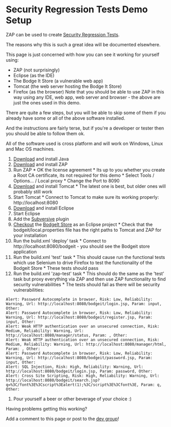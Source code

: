 # Security Regression Tests Demo Setup

ZAP can be used to create [Security Regression Tests](SecRegTests).

The reasons why this is such a great idea will be documented elsewhere.

This page is just concerned with how you can see it working for yourself using:
  * ZAP (not surprisingly)
  * Eclipse (as the IDE)
  * The Bodge It Store (a vulnerable web app)
  * Tomcat (the web server hosting the Bodge It Store)
  * Firefox (as the browser)
Note that you should be able to use ZAP in this way using any IDE, web app, web server and browser - the above are just the ones used in this demo.

There are quite a few steps, but you will be able to skip some of them if you already have some or all of the above software installed.

And the instructions are fairly terse, but if you're a developer or tester then you should be able to follow them ok.

All of the software used is cross platform and will work on Windows, Linux and Mac OS machines.

  1. [Download](http://www.java.com) and install Java
  1. [Download](Downloads) and install ZAP
  1. Run ZAP
    * OK the license agreement
    * Its up to you whether you create a Root CA certificate, its not required for this demo
    * Select Tools / Options... / Local proxy
    * Change the Port to 8090
  1. [Download](http://tomcat.apache.org/) and install Tomcat
    * The latest one is best, but older ones will probably still work
  1. Start Tomcat
    * Connect to Tomcat to make sure its working properly: http://localhost:8080
  1. [Download](http://www.eclipse.org/downloads/) and install Eclipse
  1. Start Eclipse
  1. Add the [Subversive](http://www.eclipse.org/subversive/) plugin
  1. [Checkout](http://code.google.com/p/bodgeit/source/checkout) the [BodgeIt Store](http://code.google.com/p/bodgeit/) as an Eclipse project
    * Check that the bodgeit/local.properties file has the right paths to Tomcat and ZAP for your installation
  1. Run the build.xml 'deploy' task
    * Connect to http://localhost:8080/bodgeit - you should see the Bodgeit store application
  1. Run the build.xml 'test' task
    * This should cause run the functional tests which use Selenium to drive Firefox to test the functionality of the Bodgeit Store
    * These tests should pass
  1. Run the build.xml 'zap-test' task
    * This should do the same as the 'test' task but proxy everything via ZAP and then use ZAP functionality to find security vulnerabilities
    * The tests should fail as there will be security vulnerabilities:
```
Alert: Password Autocomplete in browser, Risk: Low, Reliability: Warning, Url: http://localhost:8080/bodgeit/login.jsp, Param: input, Other: 
Alert: Password Autocomplete in browser, Risk: Low, Reliability: Warning, Url: http://localhost:8080/bodgeit/register.jsp, Param: input, Other: 
Alert: Weak HTTP authentication over an unsecured connection, Risk: Medium, Reliability: Warning, Url: http://localhost:8080/manager/status, Param: , Other: 
Alert: Weak HTTP authentication over an unsecured connection, Risk: Medium, Reliability: Warning, Url: http://localhost:8080/manager/html, Param: , Other: 
Alert: Password Autocomplete in browser, Risk: Low, Reliability: Warning, Url: http://localhost:8080/bodgeit/password.jsp, Param: input, Other: 
Alert: SQL Injection, Risk: High, Reliability: Warning, Url: http://localhost:8080/bodgeit/login.jsp, Param: password, Other: 
Alert: Cross Site Scripting, Risk: High, Reliability: Warning, Url: http://localhost:8080/bodgeit/search.jsp?q=%3C/font%3E%3Cscript%3Ealert(1);%3C/script%3E%3Cfont%3E, Param: q, Other: 
```
  1. Pour yourself a beer or other beverage of your choice :)

Having problems getting this working?

Add a comment to this page or post to the [dev group](http://groups.google.com/group/zaproxy-develop)!